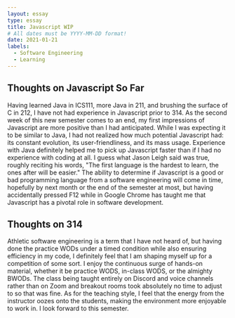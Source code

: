 ```yaml
---
layout: essay
type: essay
title: Javascript WIP
# All dates must be YYYY-MM-DD format!
date: 2021-01-21
labels:
  - Software Engineering
  - Learning
---
```


## Thoughts on Javascript So Far
Having learned Java in ICS111, more Java in 211, and brushing the surface of C in 212, I have not had experience in Javascript prior to 314. As the second week of this new semester comes to an end, my first impressions of Javascript are more positive than I had anticipated. While I was expecting it to be similar to Java, I had not realized how much potential Javascript had: its constant evolution, its user-friendliness, and its mass usage. Experience with Java definitely helped me to pick up Javascript faster than if I had no experience with coding at all. I guess what Jason Leigh said was true, roughly reciting his words, "The first language is the hardest to learn, the ones after will be easier." The ability to determine if Javascript is a good or bad programming language from a software engineering will come in time, hopefully by next month or the end of the semester at most, but having accidentally pressed F12 while in Google Chrome has taught me that Javascript has a pivotal role in software development. 

## Thoughts on 314
Athletic software engineering is a term that I have not heard of, but having done the practice WODs under a timed condition while also ensuring efficiency in my code, I definitely feel that I am shaping myself up for a competition of some sort. I enjoy the continuous surge of hands-on material, whether it be practice WODS, in-class WODS, or the almighty BWODs. The class being taught entirely on Discord and voice channels rather than on Zoom and breakout rooms took absolutely no time to adjust to so that was fine. As for the teaching style, I feel that the energy from the instructor oozes onto the students, making the environment more enjoyable to work in. I look forward to this semester. 
